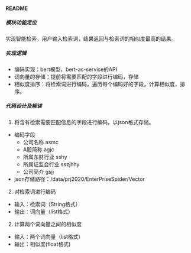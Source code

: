 #### README

##### 模块功能定位

​	实现智能检索，用户输入检索词，结果返回与检索词的相似度最高的结果。

##### 实现逻辑

- 编码实现：bert模型，bert-as-servise的API
- 词向量的存储：提前将需要匹配的字段进行编码，存储
- 相似度排序：将检索词进行编码，遍历每个编码好的字段，计算相似度，排序。

##### 代码设计及解读

1. 将含有检索需要匹配信息的字段进行编码，以json格式存储。

- 编码字段
  - 公司名称 asmc
  - A股简称 agjc
  - 所属东财行业 sshy
  - 所属证监会行业 sszjhhy
  - 公司简介 gsjj
- json存储路径：/data/prj2020/EnterPriseSpider/Vector

2. 对检索词进行编码

- 输入：检索词（String格式）
- 输出：词向量（list格式）

2. 计算两个词向量之间的相似度

- 输入：两个词向量（list格式）
- 输出：相似度(float格式)
